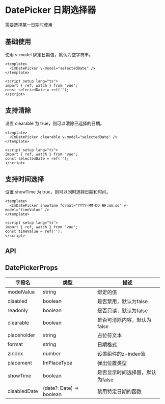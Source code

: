 # DatePicker 日期选择器

需要选择某一日期时使用

<script setup lang="ts">
import { ref, watch } from 'vue';

const selectedDate = ref('');
const timeValue = ref('');
</script>

## 基础使用
 
使用 v-model 绑定日期值，默认为空字符串。


<ImDatePicker  v-model="selectedDate" />

```vue
<template>
  <ImDatePicker v-model="selectedDate" />
</template>

<script setup lang="ts">
import { ref, watch } from 'vue';
const selectedDate = ref('');
</script>
```



## 支持清除

设置 clearable 为 true，则可以清除已选择的日期。
  <ImDatePicker clearable v-model="selectedDate" />

```vue
<template>
  <ImDatePicker clearable v-model="selectedDate" />
</template>

<script setup lang="ts">
import { ref, watch } from 'vue';
const selectedDate = ref('');
</script>
```


## 支持时间选择

设置 showTime 为 true，则可以同时选择日期和时间。

<ImDatePicker :showTime="true" format="YYYY-MM-DD HH:mm:ss" v-model="timeValue" />

```vue
<template>
  <ImDatePicker showTime format="YYYY-MM-DD HH:mm:ss" v-model="timeValue" />
</template>

<script setup lang="ts">
import { ref, watch } from 'vue';
const timeValue = ref('');
</script>
```
## API


## DatePickerProps

| 字段名         | 类型                           | 描述                                                                 |
|----------------|--------------------------------|----------------------------------------------------------------------|
| modelValue     | string                         | 绑定的值                                                           |
| disabled       | boolean                        | 是否禁用，默认为false                                              |
| readonly       | boolean                        | 是否只读，默认为false                                              |
| clearable      | boolean                        | 是否可清除内容，默认为false                                        |
| placeholder    | string                         | 占位符文本                                                         |
| format         | string                         | 日期格式                                                           |
| zIndex         | number                         | 设置组件的z-index值                                                  |
| placement      | ImPlaceType                    | 弹出位置类型                                                       |
| showTime       | boolean                        | 是否显示时间选择器，默认为false                                    |
| disabledDate   | (date?: Date) => boolean       | 禁用特定日期的函数                                               |
